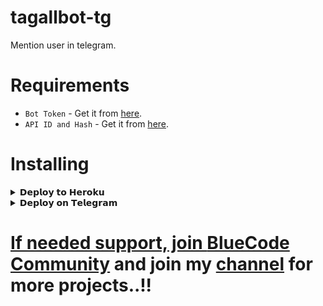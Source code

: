 # tagallbot-tg
Mention user in telegram.

# Requirements 

- ``Bot Token`` - Get it from [here](https://t.me/botfather).
- ``API ID and Hash`` - Get it from [here](https://my.telegram.org).

# Installing

<details>

  <summary>𝗗𝗲𝗽𝗹𝗼𝘆 𝘁𝗼 𝗛𝗲𝗿𝗼𝗸𝘂</summary>

> Click below to deploy via Heroku, first do changes in readme after forking,then deploy. 
<p align="center"><a href="https://heroku.com/deploy?template=https://github.com/SpectraXCode/tagallbot-tg"><img src="https://www.herokucdn.com/deploy/button.svg" alt="Deploy to Heroku" target="_blank"/></a></p>

</details>

<details>

  <summary>𝗗𝗲𝗽𝗹𝗼𝘆 𝗼𝗻 𝗧𝗲𝗹𝗲𝗴𝗿𝗮𝗺 </summary>

> Don't leave Telegram and deploy.
<p align="center"><a href="https://telegram.dog/XTZ_HerokuBot"><img src="https://img.shields.io/badge/Deploy%20Via%20Telegram-blue?style=for-the-badge&logo=telegram" width="250""/</a>  </p>

</details>

# If needed support, join [BlueCode Community](https://t.me/BlueCodeSupport) and join my [channel](https://t.me/Akh1LS) for more projects..!!
